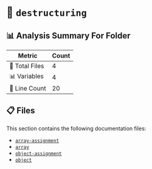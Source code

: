 # 📁 `destructuring`

## 📊 Analysis Summary For Folder

| Metric | Count |
|--------|-------|
| 📁 Total Files | 4 |
| 📊 Variables | 4 |
| 🔢 Line Count | 20 |


## 📋 Files

This section contains the following documentation files:

- [`array-assignment`](./array-assignment.md)
- [`array`](./array.md)
- [`object-assignment`](./object-assignment.md)
- [`object`](./object.md)